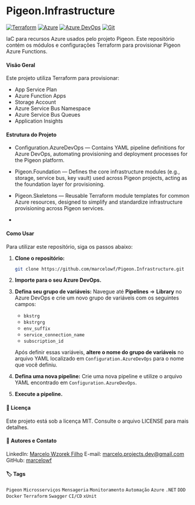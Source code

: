 # Pigeon.Infrastructure

[![Terraform](https://img.shields.io/badge/Terraform-623CE4?style=for-the-badge&logo=terraform&logoColor=white)](https://www.terraform.io/) [![Azure](https://img.shields.io/badge/Azure-0078D4?style=for-the-badge&logo=&logoColor=white)](https://azure.microsoft.com/) [![Azure DevOps](https://img.shields.io/badge/Azure%20DevOps-0078D7?style=for-the-badge&logo=&logoColor=white)](https://azure.microsoft.com/services/devops/) [![Git](https://img.shields.io/badge/Git-F05032?style=for-the-badge&logo=git&logoColor=white)](https://git-scm.com/)

IaC para recursos Azure usados pelo projeto Pigeon. Este repositório contém os módulos e configurações Terraform para provisionar Pigeon Azure Functions.

#### Visão Geral

Este projeto utiliza Terraform para provisionar:

- App Service Plan
- Azure Function Apps
- Storage Account
- Azure Service Bus Namespace
- Azure Service Bus Queues
- Application Insights

#### Estrutura do Projeto

- Configuration.AzureDevOps — Contains YAML pipeline definitions for Azure DevOps, automating provisioning and deployment processes for the Pigeon platform.

- Pigeon.Foundation — Defines the core infrastructure modules (e.g., storage, service bus, key vault) used across Pigeon projects, acting as the foundation layer for provisioning.

- Pigeon.Skeletons — Reusable Terraform module templates for common Azure resources, designed to simplify and standardize infrastructure provisioning across Pigeon services.
- 
 #### Como Usar

Para utilizar este repositório, siga os passos abaixo:

1. **Clone o repositório:**

    ```bash
    git clone https://github.com/marcelowf/Pigeon.Infrastructure.git
    ```

2. **Importe para o seu Azure DevOps.**

3. **Defina seu grupo de variáveis:** Navegue até **Pipelines** => **Library** no Azure DevOps e crie um novo grupo de variáveis com os seguintes campos:
    - `bkstrg`
    - `bkstrgrg`
    - `env_suffix`
    - `service_connection_name`
    - `subscription_id`

    Após definir essas variáveis, **altere o nome do grupo de variáveis** no arquivo YAML localizado em `Configuration.AzureDevOps` para o nome que você definiu.

4. **Defina uma nova pipeline:** Crie uma nova pipeline e utilize o arquivo YAML encontrado em `Configuration.AzureDevOps`.

5. **Execute a pipeline.**

#### 📝 Licença

Este projeto está sob a licença MIT. Consulte o arquivo LICENSE para mais detalhes.

#### 👤 Autores e Contato

LinkedIn: [Marcelo Wzorek Filho](https://www.linkedin.com/in/marcelo-wzorek-filho-132228255/)
E-mail: <marcelo.projects.dev@gmail.com>
GitHub: [marcelowf](https://github.com/marcelowf)

#### 🏷️ Tags

`Pigeon` `Microsserviços` `Mensageria` `Monitoramento` `Automação` `Azure` `.NET` `DDD` `Docker` `Terraform` `Swagger` `CI/CD` `xUnit`
